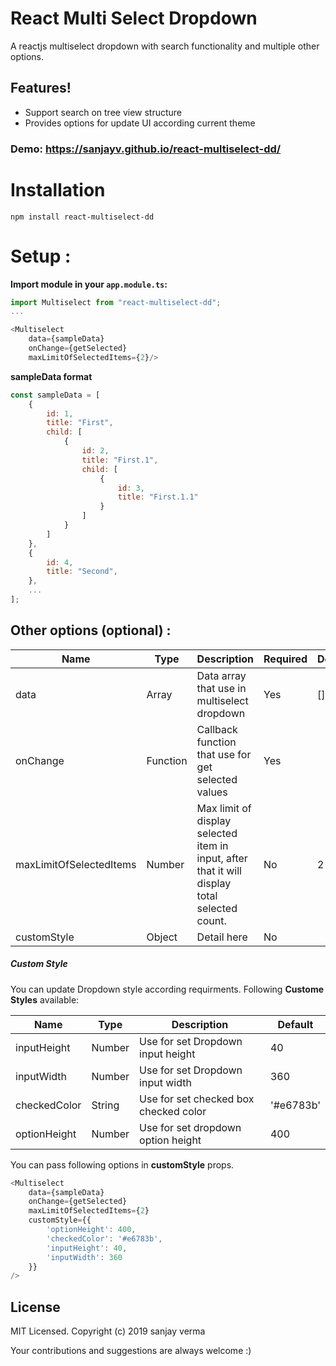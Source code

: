 # React Multi Select Dropdown
A reactjs multiselect dropdown with search functionality and multiple other options.

## Features!

  - Support search on tree view structure
  - Provides options for update UI according current theme

### Demo: https://sanjayv.github.io/react-multiselect-dd/


# Installation
`npm install react-multiselect-dd`

# Setup :

**Import module in your `app.module.ts`:**
```js
import Multiselect from "react-multiselect-dd";
...

<Multiselect
    data={sampleData}
    onChange={getSelected}
    maxLimitOfSelectedItems={2}/>
```

**sampleData format**
```js
const sampleData = [
    {
        id: 1,
        title: "First",
        child: [
            {
                id: 2,
                title: "First.1",
                child: [
                    {
                        id: 3,
                        title: "First.1.1"
                    }
                ]
            }
        ]
    },
    {
        id: 4,
        title: "Second",
    },
    ...
];
```

## Other options (optional) :

| Name | Type | Description | Required | Default |
|------|------|-----------|-------------|---------|
| data | Array | Data array that use in multiselect dropdown | Yes   | [] |
| onChange | Function | Callback function that use for get selected values  | Yes | |
| maxLimitOfSelectedItems | Number  | Max limit of display selected item in input, after that it will display total selected count. | No | 2 |
| customStyle | Object | Detail here | No |  |


##### Custom Style

You can update Dropdown style according requirments.
Following **Custome Styles** available:

| Name | Type | Description | Default |
|------|------|-----------|---------|
| inputHeight | Number | Use for set Dropdown input height | 40 |
| inputWidth | Number | Use for set Dropdown input width  | 360 |
| checkedColor | String  | Use for set checked box checked color | '#e6783b' |
| optionHeight | Number | Use for set dropdown option height | 400 |

You can pass following options in **customStyle** props.

```js
<Multiselect
    data={sampleData}
    onChange={getSelected}
    maxLimitOfSelectedItems={2}
    customStyle={{
        'optionHeight': 400,
        'checkedColor': '#e6783b',
        'inputHeight': 40,
        'inputWidth': 360
    }}
/>
```

## License
MIT Licensed. Copyright (c) 2019 sanjay verma

Your contributions and suggestions are always welcome :)

